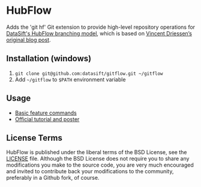 HubFlow
=======

Adds the 'git hf' Git extension to provide high-level repository operations
for [DataSift's HubFlow branching model](http://datasift.github.com/gitflow/), which is based on [Vincent Driessen’s original blog post](http://nvie.com/posts/a-successful-git-branching-model/).


Installation (windows)
----------------------

1. `git clone git@github.com:datasift/gitflow.git ~/gitflow`
2. Add `~/gitflow` to `$PATH` environment variable


Usage
-----

* [Basic feature commands](https://gist.github.com/kjunggithub/8330157)
* [Official tutorial and poster](https://datasift.github.io/gitflow/GitFlowForGitHub.html#1_cloning_a_repo)


License Terms
-------------
HubFlow is published under the liberal terms of the BSD License, see the
[LICENSE](LICENSE) file. Although the BSD License does not require you to share
any modifications you make to the source code, you are very much encouraged and
invited to contribute back your modifications to the community, preferably
in a Github fork, of course.
